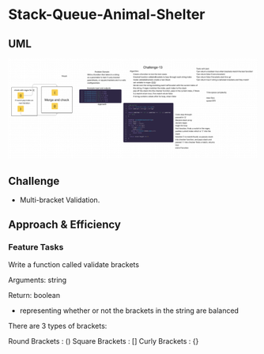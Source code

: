 # Stack-Queue-Animal-Shelter

## UML

![UML](../assets/stack-queue-brackets.png)

## Challenge

* Multi-bracket Validation.

## Approach & Efficiency

### Feature Tasks

Write a function called validate brackets

Arguments: string

Return: boolean

* representing whether or not the brackets in the string are balanced

There are 3 types of brackets:

  Round Brackets : ()
  Square Brackets : []
  Curly Brackets : {}
